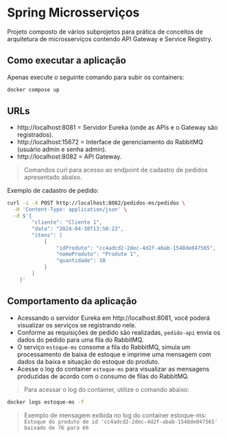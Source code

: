 # Spring Microsserviços

Projeto composto de vários subprojetos para prática de conceitos de arquitetura de microsserviços contendo API Gateway e Service Registry.

## Como executar a aplicação

Apenas execute o seguinte comando para subir os containers:

```bash
docker compose up
```

## URLs

- http://localhost:8081 = Servidor Eureka (onde as APIs e o Gateway são registrados).
- http://localhost:15672 = Interface de gerenciamento do RabbitMQ (usuário admin e senha admin).
- http://localhost:8082 = API Gateway.

> Comandos curl para acesso ao endpoint de cadastro de pedidos apresentado abaixo.

Exemplo de cadastro de pedido:
```bash
curl -i -X POST http://localhost:8082/pedidos-ms/pedidos \
  -H 'Content-Type: application/json' \
  -d $'{ 
        "cliente": "Cliente 1", 
        "data": "2024-04-30T13:50:23",
        "itens": [
            {
                "idProduto": "cc4adcd2-2dec-4d2f-abab-1548de047565",
                "nomeProduto": "Produto 1",
                "quantidade": 10
            }
        ]
    }'
```

## Comportamento da aplicação

- Acessando o servidor Eureka em http://localhost:8081, você poderá visualizar os serviços se registrando nele.
- Conforme as requisições de pedido são realizadas, `pedido-api` envia os dados do pedido para uma fila do RabbitMQ.
- O serviço `estoque-ms` consome a fila do RabbitMQ, simula um processamento de baixa de estoque e imprime uma mensagem com dados da baixa e situação do estoque do produto.
- Acesse o log do container `estoque-ms` para visualizar as mensagens produzidas de acordo com o consumo de filas do RabbitMQ.
> Para acessar o log do container, utilize o comando abaixo:
```bash
docker logs estoque-ms -f
```
> Exemplo de mensagem exibida no log do container estoque-ms:  
> `Estoque do produto de id 'cc4adcd2-2dec-4d2f-abab-1548de047565' baixado de 76 para 66`
